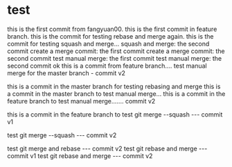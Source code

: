 # test
this is the first commit from fangyuan00.
this is the first commit in feature branch.
this is the commit for testing rebase and merge again.
this is the commit for testing squash and merge...
squash and merge: the second commit
create a merge commit: the first commit
create a merge commit: the second commit
test manual merge: the first commit
test manual merge: the second commit
ok this is a commit from feature branch....
test manual merge for the master branch - commit v2

this is a commit in the master branch for testing rebasing and merge
this is a commit in the master branch to test manual merge...
this is a commit in the feature branch to test manual merge....... commit v2

this is a commit in the feature branch to test git merge --squash --- commit v1

test git merge --squash --- commit v2

test git merge and rebase --- commit v2
test git rebase and merge --- commit v1
test git rebase and merge --- commit v2
